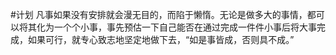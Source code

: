 #计划
凡事如果没有安排就会漫无目的，而陷于懒惰。无论是做多大的事情，都可以将其化为一个个小事，事先预估一下自己能否在通过完成一件件小事后将大事完成，如果可行，就专心致志地坚定地做下去，“如是事皆成，否则具不成。”
